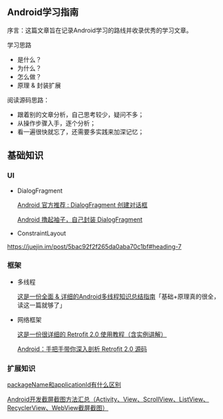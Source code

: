 ## Android学习指南

序言：这篇文章旨在记录Android学习的路线并收录优秀的学习文章。

学习思路

 * 是什么？
 * 为什么？
 * 怎么做？
 * 原理 & 封装扩展

阅读源码思路：
 * 跟着别的文章分析，自己思考较少，疑问不多；
 * 从操作步骤入手，逐个分析；
 * 看一遍很快就忘了，还需要多实践来加深记忆；
 
 
 
    
## 基础知识
### UI
* DialogFragment

    [Android 官方推荐 : DialogFragment 创建对话框](https://blog.csdn.net/lmj623565791/article/details/37815413)

    [Android 撸起袖子，自己封装 DialogFragment
    ](https://mp.weixin.qq.com/s?__biz=MzIxNzU1Nzk3OQ==&mid=2247484330&idx=1&sn=b1b4f88041520fa01685a8ca3885ff7e&chksm=97f6bd1ea08134088d28281021cb210d636546057fbf2f5100d6c98a695d67aa20b7bc7237d7&scene=38#wechat_redirect)

* ConstraintLayout

https://juejin.im/post/5bac92f2f265da0aba70c1bf#heading-7

### 框架

* 多线程
     
    [这是一份全面 & 详细的Android多线程知识总结指南](https://juejin.im/post/5d12c1c66fb9a07ee30e2821)「基础+原理真的很全，读这一篇就够了」

* 网络框架

    [这是一份很详细的 Retrofit 2.0 使用教程（含实例讲解）](https://blog.csdn.net/carson_ho/article/details/73732076)

    [Android：手把手带你深入剖析 Retrofit 2.0 源码](https://blog.csdn.net/carson_ho/article/details/73732115)



### 扩展知识

[packageName和applicationId有什么区别](https://blog.csdn.net/u011889786/article/details/54296462)

[Android开发截屏截图方法汇总（Activity、View、ScrollView、ListView、RecyclerView、WebView截屏截图）](https://www.jianshu.com/p/81c413a3692f)
 






